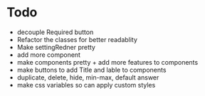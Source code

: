 # Todo

- decouple Required button
- Refactor the classes for better readablity
- Make settingRedner pretty
- add more component
- make components pretty + add more features to components
- make buttons to add Title and lable to components
- duplicate, delete, hide, min-max, default answer
- make css variables so can apply custom styles
